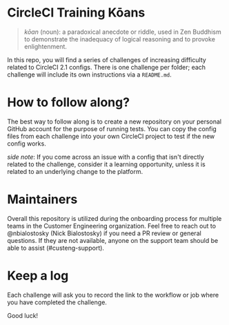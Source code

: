 # CircleCI Training Kōans

> _kōan_ (noun): a paradoxical anecdote or riddle, used in Zen Buddhism to demonstrate the inadequacy of logical reasoning and to provoke enlightenment.

In this repo, you will find a series of challenges of increasing difficulty related to CircleCI 2.1 configs. There is one challenge per folder; each challenge will include its own instructions via a `README.md`.

# How to follow along?

The best way to follow along is to create a new repository on your personal GitHub account for the purpose of running tests. You can copy the config files from each challenge into your own CircleCI project to test if the new config works.

_side note_: If you come across an issue with a config that isn't directly related to the challenge, consider it a learning opportunity, unless it is related to an underlying change to the platform.

# Maintainers

Overall this repository is utilized during the onboarding process for multiple teams in the Customer Engineering organization. Feel free to reach out to @nbialostosky (Nick Bialostosky) if you need a PR review or general questions. If they are not available, anyone on the support team should be able to assist (#custeng-support).

# Keep a log

Each challenge will ask you to record the link to the workflow or job where you have completed the challenge.

Good luck!
